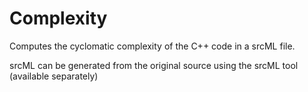 # Complexity

Computes the cyclomatic complexity of the C++ code in a srcML file.

srcML can be generated from the original source using the srcML tool (available separately)
